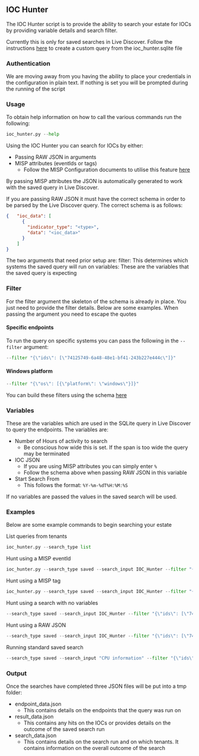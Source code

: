 ## IOC Hunter

The IOC Hunter script is to provide the ability to search your estate for IOCs by providing variable details and search filter.

Currently this is only for saved searches in Live Discover. Follow the instructions [here](https://docs.sophos.com/central/Customer/help/en-us/central/Customer/learningContents/LiveDiscover.html#id_e5z_5v1_2lb) to create a custom query from the ioc_hunter.sqlite file

### Authentication
We are moving away from you having the ability to place your credentials in the configuration in plain text. If nothing is set you will be prompted during the running of the script

### Usage
To obtain help information on how to call the various commands run the following:
```python
ioc_hunter.py --help
```

Using the IOC Hunter you can search for IOCs by either:
* Passing RAW JSON in arguments
* MISP attributes (eventIds or tags)
    * Follow the MISP Configuration documents to utilise this feature [here](https://github.com/sophos-cybersecurity/sophos_central_api_connector/blob/master/sophos_central_api_connector/docs/misp_configuration.md)

By passing MISP attributes the JSON is automatically generated to work with the saved query in Live Discover.

If you are passing RAW JSON it must have the correct schema in order to be parsed by the Live Discover query. 
The correct schema is as follows:
```json
{   "ioc_data": [
      {
        "indicator_type": "<type>",
        "data": "<ioc_data>"
      }
    ]
}
```

The two arguments that need prior setup are:
filter: This determines which systems the saved query will run on
variables: These are the variables that the saved query is expecting

### Filter
For the filter argument the skeleton of the schema is already in place. You just need to provide the filter details. Below are some examples.
When passing the argument you need to escape the quotes

#### Specific endpoints
To run the query on specific systems you can pass the following in the `--filter` argument:
```python
--filter "{\"ids\": [\"74125749-6a48-48e1-bf41-243b227e444c\"]}"
```

#### Windows platform
```python
--filter "{\"os\": [{\"platform\": \"windows\"}]}"
```

You can build these filters using the schema [here](https://developer.sophos.com/docs/live-discover-v1/1/routes/queries/runs/post)

### Variables
These are the variables which are used in the SQLite query in Live Discover to query the endpoints. The variables are:
* Number of Hours of activity to search
  * Be conscious how wide this is set. If the span is too wide the query may be terminated
* IOC JSON
  * If you are using MISP attributes you can simply enter `%`
  * Follow the schema above when passing RAW JSON in this variable
* Start Search From
  * This follows the format: `%Y-%m-%dT%H:%M:%S`

If no variables are passed the values in the saved search will be used.

### Examples
Below are some example commands to begin searching your estate

List queries from tenants
```python
ioc_hunter.py --search_type list
```

Hunt using a MISP eventId
```python
ioc_hunter.py --search_type saved --search_input IOC_Hunter --filter "{\"ids\": [\"74125749-6a48-48e1-bf41-243b227e444c\"]}" --variables 24 % 2021-03-01T00:00:00 --misp true --misp_type eventid --misp_val int
```

Hunt using a MISP tag
```python
ioc_hunter.py --search_type saved --search_input IOC_Hunter --filter "{\"ids\": [\"74125749-6a48-48e1-bf41-243b227e444c\"]}" --variables 24 % 2021-03-01T00:00:00 --misp true --misp_type tag --misp_val str
```

Hunt using a search with no variables
```python
--search_type saved --search_input IOC_Hunter --filter "{\"ids\": [\"74125749-6a48-48e1-bf41-243b227e444c\"]}"
```

Hunt using a RAW JSON
```python
--search_type saved --search_input IOC_Hunter --filter "{\"ids\": [\"74125749-6a48-48e1-bf41-243b227e444c\"]}" --variables 24 "{   \"ioc_data\": [     {       \"indicator_type\": \"url\",       \"data\": \"%sophos.com%\"     },     {       \"indicator_type\": \"ip\",       \"data\": \"%192.%\"     },     {       \"indicator_type\": \"filepath\",       \"data\": \"C:\\Windows\\System32\\%\"     }   ] }" 2021-03-01T00:00:00
```

Running standard saved search
```python
--search_type saved --search_input "CPU information" --filter "{\"ids\": [\"74125749-6a48-48e1-bf41-243b227e444c\"]}"
```

### Output
Once the searches have completed three JSON files will be put into a tmp folder:
* endpoint_data.json
  * This contains details on the endpoints that the query was run on 
* result_data.json
  * This contains any hits on the IOCs or provides details on the outcome of the saved search run 
* search_data.json
  * This contains details on the search run and on which tenants. It contains information on the overall outcome of the search